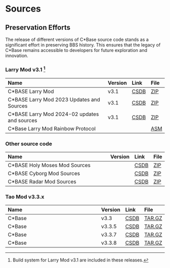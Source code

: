<style>
    table th:first-of-type {
        width: 100%;
    }
    table th:nth-of-type(2) {
        width: 100%;
    }
    table th:nth-of-type(3) {
        width: 100%;
    }
    table th:nth-of-type(4) {
        width: 100%;
    }
</style>

#  Sources

## Preservation Efforts
The release of different versions of C\*Base source code stands as a significant effort in preserving BBS history. This ensures that the legacy of C\*Base remains accessible to developers for future exploration and innovation.

### Larry Mod v3.1 [^1]
| Name                                          | Version | Link                                       | File                                                 |
| :-------------------------------------------- | :------ | :----------------------------------------- | :--------------------------------------------------- |
| C\*BASE Larry Mod                             | v3.1    | [CSDB](https://csdb.dk/release/?id=212357) | [ZIP](for-c64-128/cbase-larrymod.zip)                |
| C\*BASE Larry Mod 2023 Updates and Sources    | v3.1    | [CSDB](https://csdb.dk/release/?id=238025) | [ZIP](for-c64-128/cbaselarmod2023.zip)               |
| C\*BASE Larry Mod 2024-02 updates and sources | v3.1    | [CSDB](https://csdb.dk/release/?id=239293) | [ZIP](for-c64-128/cbase_larrymod_update_rainbow.zip) |
| C\*Base Larry Mod Rainbow Protocol            |         |                                            | [ASM](sources/rainbow_protocol_cb.asm)     |

### Other source code
| Name                           | Version | Link                                       | File                                           |
| :----------------------------- | :------ | :----------------------------------------- | :--------------------------------------------- |
| C\*BASE Holy Moses Mod Sources |         | [CSDB](https://csdb.dk/release/?id=200990) | [ZIP](sources/cbase-moses-mod96-sources.zip)   |
| C\*BASE Cyborg Mod Sources     |         | [CSDB](https://csdb.dk/release/?id=200939) | [ZIP](sources/cbase-cyborg-mod-%20sources.zip) |
| C\*BASE Radar Mod Sources      |         | [CSDB](https://csdb.dk/release/?id=200946) | [ZIP](sources/cbase-radarmod-sources.zip)      |

### Tao Mod v3.3.x
| Name   | Version | Link                                       | File                                        |
| :----- | :------ | :----------------------------------------- | :------------------------------------------ |
| C*Base | v3.3    | [CSDB](https://csdb.dk/release/?id=45545)  | [TAR.GZ](sources/cbase-3.3.4.tar.gz)        |
| C*Base | v3.3.5  | [CSDB](https://csdb.dk/release/?id=55798)  | [TAR.GZ](sources/cbase-3.3.5.tar.gz)        |
| C*Base | v3.3.7  | [CSDB](https://csdb.dk/release/?id=121416) | [TAR.GZ](sources/cbase-3.3.7-source.tar.gz) |
| C*Base | v3.3.8  | [CSDB](https://csdb.dk/release/?id=150178) | [TAR.GZ](sources/cbase-3.3.8.tar.gz)        |

[^1]: Build system for Larry Mod v3.1 are included in these releases.